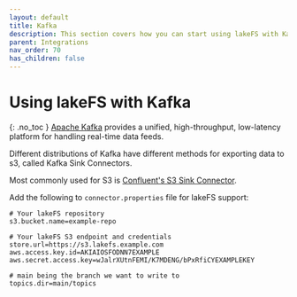 ```yaml
---
layout: default
title: Kafka
description: This section covers how you can start using lakeFS with Kafka using Confluent’s S3 Sink Connector
parent: Integrations
nav_order: 70
has_children: false
---
```


# Using lakeFS with Kafka

{: .no_toc }
[Apache Kafka](https://kafka.apache.org/) provides a unified, high-throughput, low-latency platform for handling real-time data feeds.

Different distributions of Kafka have different methods for exporting data to s3, called Kafka Sink Connectors.

Most commonly used for S3 is [Confluent's S3 Sink Connector](https://docs.confluent.io/current/connect/kafka-connect-s3/index.html).

Add the following to `connector.properties` file for lakeFS support:

```properties
# Your lakeFS repository
s3.bucket.name=example-repo

# Your lakeFS S3 endpoint and credentials
store.url=https://s3.lakefs.example.com
aws.access.key.id=AKIAIOSFODNN7EXAMPLE
aws.secret.access.key=wJalrXUtnFEMI/K7MDENG/bPxRfiCYEXAMPLEKEY

# main being the branch we want to write to
topics.dir=main/topics 
```
